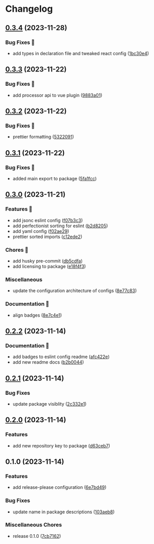 # Changelog

## [0.3.4](https://github.com/lqbach/eslint-prettier-config/compare/eslint-config-v0.3.3...eslint-config-v0.3.4) (2023-11-28)


### Bug Fixes 🐛

* add types in declaration file and tweaked react config ([1bc30e4](https://github.com/lqbach/eslint-prettier-config/commit/1bc30e4f2735546a6eab2f37651a70b469e9f658))

## [0.3.3](https://github.com/lqbach/eslint-prettier-config/compare/eslint-config-v0.3.2...eslint-config-v0.3.3) (2023-11-22)


### Bug Fixes 🐛

* add processor api to vue plugin ([9883a01](https://github.com/lqbach/eslint-prettier-config/commit/9883a01ff504e67ea3fad1803cb9afb8d04b0455))

## [0.3.2](https://github.com/lqbach/eslint-prettier-config/compare/eslint-config-v0.3.1...eslint-config-v0.3.2) (2023-11-22)


### Bug Fixes 🐛

* prettier formatting ([5322091](https://github.com/lqbach/eslint-prettier-config/commit/53220914a5abc6a9d072a671e9b78274a08478b8))

## [0.3.1](https://github.com/lqbach/eslint-prettier-config/compare/eslint-config-v0.3.0...eslint-config-v0.3.1) (2023-11-22)


### Bug Fixes 🐛

* added main export to package ([5fa1fcc](https://github.com/lqbach/eslint-prettier-config/commit/5fa1fccf954a61ae353ac74f66925f18fcb744ec))

## [0.3.0](https://github.com/lqbach/eslint-prettier-config/compare/eslint-config-v0.2.2...eslint-config-v0.3.0) (2023-11-21)

### Features 🚀

- add jsonc eslint config ([f07b3c3](https://github.com/lqbach/eslint-prettier-config/commit/f07b3c359d12e2e5564aa388750e4d738c6afab3))
- add perfectionist sorting for eslint ([b2d8205](https://github.com/lqbach/eslint-prettier-config/commit/b2d8205314b5fe72675afd87a960864018e10782))
- add yaml config ([f02ae29](https://github.com/lqbach/eslint-prettier-config/commit/f02ae29b2c4ed47d9cb50c81e860ce87bb6d7897))
- prettier sorted imports ([c12ede2](https://github.com/lqbach/eslint-prettier-config/commit/c12ede2941863b767810495ee8b5c3cc6691e430))

### Chores 🧹

- add husky pre-commit ([db5cdfa](https://github.com/lqbach/eslint-prettier-config/commit/db5cdfa5ce036cebbdbf1edd23885aa1719c27cd))
- add licensing to package ([e18f4f3](https://github.com/lqbach/eslint-prettier-config/commit/e18f4f36cf44fac1da5906094f2dc9ca2ea2f2d9))

### Miscellaneous

- update the configuration architecture of configs ([8e77c83](https://github.com/lqbach/eslint-prettier-config/commit/8e77c838251dd60d9d682d0cb8208dae4679c6f3))

### Documentation 📝

- align badges ([8e7c4e1](https://github.com/lqbach/eslint-prettier-config/commit/8e7c4e1bcbd7ac7321ae02b21ce0ccf19e70a471))

## [0.2.2](https://github.com/lqbach/eslint-prettier-config/compare/eslint-config-v0.2.1...eslint-config-v0.2.2) (2023-11-14)

### Documentation 📝

- add badges to eslint config readme ([afc422e](https://github.com/lqbach/eslint-prettier-config/commit/afc422eeeec6e7fe4b95b7f9c315b90a76a32ad5))
- add new readme docs ([b2b0044](https://github.com/lqbach/eslint-prettier-config/commit/b2b004442723e81299e10a2945e9f616324ac06a))

## [0.2.1](https://github.com/lqbach/eslint-prettier-config/compare/eslint-config-v0.2.0...eslint-config-v0.2.1) (2023-11-14)

### Bug Fixes

- update package visiblity ([2c332e1](https://github.com/lqbach/eslint-prettier-config/commit/2c332e19165da93881d6ee61b75560041f9a5397))

## [0.2.0](https://github.com/lqbach/eslint-prettier-config/compare/eslint-config-v0.1.0...eslint-config-v0.2.0) (2023-11-14)

### Features

- add new repository key to package ([d63ceb7](https://github.com/lqbach/eslint-prettier-config/commit/d63ceb7e9a348efc322ecdcb5d462cee6a2b05b8))

## 0.1.0 (2023-11-14)

### Features

- add release-please configuration ([6e7bd49](https://github.com/lqbach/eslint-prettier-config/commit/6e7bd492c16b998b28600204214732078f1c034f))

### Bug Fixes

- update name in package descriptions ([103aeb8](https://github.com/lqbach/eslint-prettier-config/commit/103aeb876f9ef22177e66a6946f8a257dc7479cd))

### Miscellaneous Chores

- release 0.1.0 ([7cb7162](https://github.com/lqbach/eslint-prettier-config/commit/7cb7162ec233343991bdcfeaadb1caff612c5c9f))
